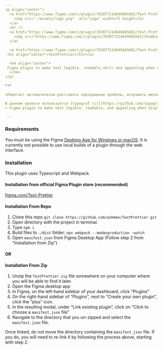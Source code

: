 ```yaml
---
<p align="center">
  <a href="https://www.figma.com/c/plugin/783077214649465682/Text-Prettier" rel="noopener" target="_blank">
    <img src="./assets/logo.png"  alt="Logo" width=72 height=72>
  </a>
  <br />
  <a href="https://www.figma.com/c/plugin/783077214649465682/Text-Prettier" rel="noopener" target="_blank">
    <img src="https://www.figma.com/c/plugin/783077214649465682/thumbnail"  alt="Logoo" width=512 height=256>
  </a>

  <a href="https://www.figma.com/c/plugin/783077214649465682/Text-Prettier" rel="noopener" target="_blank">
 <h1 align="center">TextPrettier</h1></a>

  <h4 align="center">
 Figma plugin to make text legible, readable,<br/> and appealing when displayed.   
  </h4>
</p>
  
***

>Помогает автоматически расставить неразрывные пробелы, исправить мелкие опечатки, привести кавычки к правильному виду, заменить дефисы на тире в нужных местах и многое другое.

В данном проекте используется [typograf (c)](https://github.com/typograf/typograf) от [hcodes](https://github.com/hcodes)
> Figma plugin to make text legible, readable, and appealing when displayed.   

---
```



### Requirements

You must be using the Figma [Desktop App for Windows or macOS](https://www.figma.com/downloads/). 
It is currently not possible to use local builds of a plugin through the web interface.



### Installation
 This plugin uses Typescript and Webpack.

#### Installation from official Figma Plugin store (recommended)

[figma.com/Text-Prettier](https://www.figma.com/c/plugin/783077214649465682/Text-Prettier)



#### Installation From Repo
1. Clone this repo  `git clone https://github.com/ashmee/TextPrettier.git`
2. Open directory with the project in terminal.
3. Type `npm i`
4. Build files to `./dist` folder: `npx webpack --mode=production -watch`
5. Open `manifest.json` from Figma Desktop App (Follow step 2 from "Installation from Zip") 

#### OR
#### Installation From Zip

1. Unzip the `TextPrettier.zip` file somewhere on your computer where you will be able to find it later.
2. Open the Figma desktop app
3. In Figma, on the left-hand sidebar of your dashboard, click “Plugins”
4. On the right-hand sidebar of “Plugins”, next to “Create your own plugin”, click the “plus” icon.
5. In the resulting modal, under “Link existing plugin”, click on “Click to choose a `manifest.json` file”
6. Navigate to the directory that you un-zipped and select the `manifest.json` file.

Once linked, do not move the directory containing the `manifest.json` file. If you do, you will need to re-link it by following the process above, starting with step 2.


